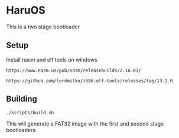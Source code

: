 # HaruOS

This is a two stage bootloader

## Setup

Install nasm and elf tools on windows
```
https://www.nasm.us/pub/nasm/releasebuilds/2.16.03/
```

```
https://github.com/lordmilko/i686-elf-tools/releases/tag/13.2.0
```

## Building

```shmingw64-x86_64-gcc-g++ 
./scripts/build.sh
```

This will generate a FAT32 image with the first and second stage bootloaders
